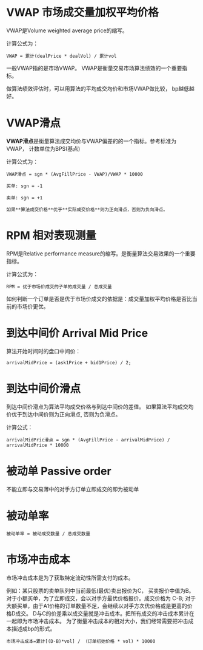 # VWAP 市场成交量加权平均价格

VWAP是Volume weighted average price的缩写。

计算公式为：

	VWAP = 累计(dealPrice * dealVol) / 累计vol

一般VWAP指的是市场VWAP。
VWAP是衡量交易市场算法绩效的一个重要指标。

做算法绩效评估时，可以用算法的平均成交均价和市场VWAP做比较， bp越低越好。

# VWAP滑点

**VWAP滑点**是衡量算法成交均价与VWAP偏差的的一个指标。参考标准为VWAP， 计数单位为BPS(基点)

计算公式为：

	VWAP滑点 = sgn * (AvgFillPrice - VWAP)/VWAP * 10000

	买单: sgn = -1

	卖单: sgn = +1

	如果**算法成交价格**优于**实际成交价格**则为正向滑点，否则为负向滑点。


# RPM 相对表现测量 

RPM是Relative performance measure的缩写。是衡量算法交易效果的一个重要指标。

计算公式为：

	RPM = 优于市场价成交的子单的成交量 / 总成交量

如何判断一个订单是否是优于市场价成交的依据是：成交量加权平均价格是否比当前的市场价更优。

# 到达中间价 Arrival Mid Price

算法开始时间时的盘口中间价：

	arrivalMidPrice = (ask1Price + bid1Price) / 2;

# 到达中间价滑点

到达中间价滑点为算法平均成交价格与到达中间价的差值。
如果算法平均成交均价优于到达中间价则为正向滑点, 否则为负滑点。

计算公式：
	
	arrivalMidPric滑点 = sgn * (AvgFillPrice - arrivalMidPrice) / arrivalMidPrice * 10000

# 被动单 Passive order

不能立即与交易薄中的对手方订单立即成交的即为被动单

# 被动单率


	被动单率 = 被动成交数量 / 总成交数量

# 市场冲击成本

市场冲击成本是为了获取特定流动性所需支付的成本。

例如：某只股票的卖单队列中当前最低(最优)卖出报价为C， 买卖报价中值为B。
对于小额买单，为了立即成交，会以对手方最优价格报价。成交价格为 C-B;
对于大额买单，由于A1价格的订单数量不足，会继续以对手方次优价格或是更高的价格D成交。
D与C的价差乘以成交量就是冲击成本。把所有成交的冲击成本累计在一起即为市场冲击成本。
为了衡量冲击成本的相对大小，我们经常需要把冲击成本描述成bp的形式。

	市场冲击成本=累计[(D-B)*vol] / （订单初始价格 * vol) * 10000
	
